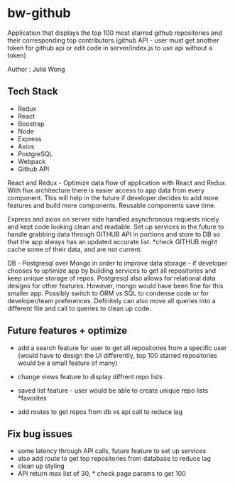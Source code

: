 # bw-github

Application that displays the top 100 most starred github repositories and their corresponding top contributors.(github API - user must get another token for github api or edit code in server/index.js to use api without a token)

Author : Julia Wong


## Tech Stack

- Redux
- React
- Boostrap
- Node
- Express
- Axios
- PostgreSQL
- Webpack
- Github API

React and Redux - Optimize data flow of application with React and Redux. With flux architecture there is easier access to app data from every component. This will help in the future if developer decides to add more features and build more components.
Reusable components save time.

Express and axios on server side handled asynchronous requests nicely and kept code looking clean and readable. Set up services in the future to handle grabbing data through GITHUB API in portions and store to DB so that the app always has an updated accurate list. *check GITHUB might cache some of their data, and are not current.

DB - Postgresql over Mongo in order to improve data storage - if developer chooses to optimize app by building services to get all repositories and keep unique storage of repos. Postgresql also allows for relational data designs for other features. However, mongo would have been fine for this smaller app. Possibly switch to ORM vs SQL to condense code or for developer/team preferences. Definitely can also move all queries into a different file and call to queries to clean up code.



## Future features + optimize

- add a search feature for user to get all repositories from a specific user (would have to design the UI differently, top 100 starred repositories would be a small feature of many)

- change views feature to display diffrent repo lists

- saved list feature - user would be able to create unique repo lists *favorites

- add routes to get repos from db vs api call to reduce lag


## Fix bug issues

- some latency through API calls, future feature to set up services
- also add route to get top repositories from database to reduce lag 
- clean up styling
- API return max list of 30, * check page params to get 100
